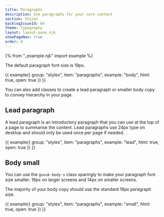 ```yaml
---
title: Paragraphs
description: Use paragraphs for your core content
section: Styles
backlogIssueId: 64
theme: Typography
layout: layout-pane.njk
showPageNav: true
order: 8
---
```


{% from "_example.njk" import example %}

The default paragraph font size is 19px.

{{ example({ group: "styles", item: "paragraphs", example: "body", html: true, open: true }) }}

You can also add classes to create a lead paragraph or smaller body copy to convey hierarchy in your page.

## Lead paragraph

A lead paragraph is an introductory paragraph that you can use at the top of a page to summarise the content. Lead paragraphs use 24px type on desktop and should only be used once per page if needed.

{{ example({ group: "styles", item: "paragraphs", example: "lead", html: true, open: true }) }}

## Body small

You can use the `govuk-body-s` class sparingly to make your paragraph font size smaller: 16px on larger screens and 14px on smaller screens.

The majority of your body copy should use the standard 19px paragraph size.

{{ example({ group: "styles", item: "paragraphs", example: "small", html: true, open: true }) }}